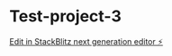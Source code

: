 # Test-project-3

[Edit in StackBlitz next generation editor ⚡️](https://stackblitz.com/~/github.com/Martin-koder1/Test-project-3)